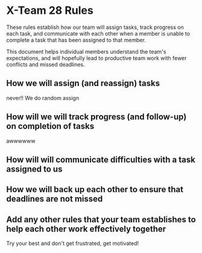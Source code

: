 # X-Team 28 Rules

These rules establish how our team will assign tasks,
track progress on each task, and communicate with each other 
when a member is unable to complete a task that has been assigned to that member.

This document helps individual members understand the team's expectations,
and will hopefully lead to productive team work with fewer conflicts
and missed deadlines.

## How we will assign (and reassign) tasks
never!!
We do random assign



## How will we will track progress (and follow-up) on completion of tasks
awwwwww


## How will will communicate difficulties with a task assigned to us



## How we will back up each other to ensure that deadlines are not missed



## Add any other rules that your team establishes to help each other work effectively together
Try your best and don't get frustrated, get motivated!

